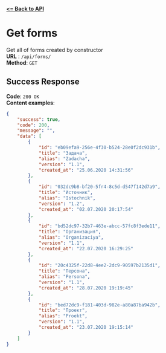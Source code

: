 [**<= Back to API**](../README.md)

# Get forms
Get all of forms created by constructor  
**URL** : `/api/forms/`    
**Method**: `GET`

## Success Response

**Code**: `200 OK`   
**Content examples**:
```json
{
    "success": true,
    "code": 200,
    "message": "",
    "data": [
        {
            "id": "eb09efa9-256e-4f30-b524-28e0f2dc931b",
            "title": "Задача",
            "alias": "Zadacha",
            "version": "1.1",
            "created_at": "25.06.2020 14:31:56"
        },
        {
            "id": "032dc9b8-bf20-5fr4-8c5d-d547f142d7a9",
            "title": "Источник",
            "alias": "Istochnik",
            "version": "1.2",
            "created_at": "02.07.2020 20:17:54"
        },
        {
            "id": "bd52dc97-32b7-463e-abcc-57fc8f3ede11",
            "title": "Организация",
            "alias": "Organizaciya",
            "version": "1.1",
            "created_at": "22.07.2020 16:29:25"
        },
        {
            "id": "20c4325f-22d8-4ee2-2dc9-90597b2135d1",
            "title": "Персона",
            "alias": "Persona",
            "version": "1.1",
            "created_at": "28.07.2020 19:19:45"
        },
        {
            "id": "bed72dc9-f181-403d-982e-a80a87ba942b",
            "title": "Проект",
            "alias": "Proekt",
            "version": "1.1",
            "created_at": "23.07.2020 19:15:14"
        }
    ]
}
```